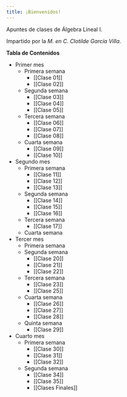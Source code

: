 ```yaml
---
title: ¡Bienvenidos!
---
```


Apuntes de clases de Álgebra Lineal I.

Impartido por la *M. en C. Clotilde García Villa*.


**Tabla de Contenidos**
- Primer mes
	- Primera semana
		- [[Clase 01]]
		- [[Clase 02]]
	- Segunda semana
		- [[Clase 03]]
		- [[Clase 04]]
		- [[Clase 05]]
	- Tercera semana
		- [[Clase 06]]
		- [[Clase 07]]
		- [[Clase 08]]
	- Cuarta semana
		- [[Clase 09]]
		- [[Clase 10]]
- Segundo mes
	- Primera semana
		- [[Clase 11]]
		- [[Clase 12]]
		- [[Clase 13]]
	- Segunda semana
		- [[Clase 14]]
		- [[Clase 15]]
		- [[Clase 16]]
	- Tercera semana
		- [[Clase 17]]
	- Cuarta semana
- Tercer mes
	- Primera semana
	- Segunda semana
		- [[Clase 20]]
		- [[Clase 21]]
		- [[Clase 22]]
	- Tercera semana
		- [[Clase 23]]
		- [[Clase 25]]
	- Cuarta semana
		- [[Clase 26]]
		- [[Clase 27]]
		- [[Clase 28]]
	- Quinta semana
		- [[Clase 29]]
- Cuarto mes
	- Primera semana
		- [[Clase 30]]
		- [[Clase 31]]
		- [[Clase 32]]
	- Segunda semana
		- [[Clase 34]]
		- [[Clase 35]]
		- [[Clases Finales]]

